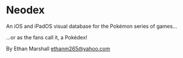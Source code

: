 Neodex
===========================
An iOS and iPadOS visual database for the Pokémon series of games...

...or as the fans call it, a Pokédex!

By Ethan Marshall <ethanm265@yahoo.com>
